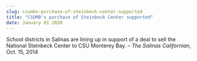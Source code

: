 ```yaml
---
slug: csumbs-purchase-of-steinbeck-center-supported
title: "CSUMB's purchase of Steinbeck Center supported"
date: January 01 2020
---
```


<p>School districts in Salinas are lining up in support of a deal to sell the National Steinbeck Center to CSU Monterey Bay. – <em>The Salinas Californian</em>, Oct. 15, 2014
</p>
